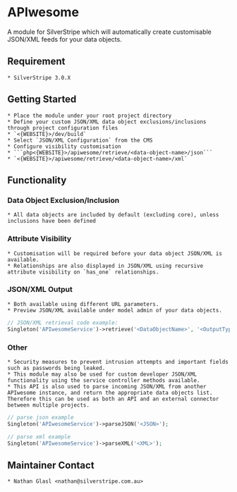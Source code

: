 # APIwesome

A module for SilverStripe which will automatically create customisable JSON/XML feeds for your data objects.

## Requirement

	* SilverStripe 3.0.X

## Getting Started

	* Place the module under your root project directory
	* Define your custom JSON/XML data object exclusions/inclusions through project configuration files
	* `<{WEBSITE}>/dev/build`
	* Select `JSON/XML Configuration` from the CMS
	* Configure visibility customisation
	* ```php<{WEBSITE}>/apiwesome/retrieve/<data-object-name>/json```
	* `<{WEBSITE}>/apiwesome/retrieve/<data-object-name>/xml`

## Functionality

### Data Object Exclusion/Inclusion

	* All data objects are included by default (excluding core), unless inclusions have been defined

### Attribute Visibility

	* Customisation will be required before your data object JSON/XML is available.
	* Relationships are also displayed in JSON/XML using recursive attribute visibility on `has_one` relationships.

### JSON/XML Output

	* Both available using different URL parameters.
	* Preview JSON/XML available under model admin of your data objects.

```php
// JSON/XML retrieval code example:
Singleton('APIwesomeService')->retrieve('<DataObjectName>', '<OutputType>');
```

### Other

	* Security measures to prevent intrusion attempts and important fields such as passwords being leaked.
	* This module may also be used for custom developer JSON/XML functionality using the service controller methods available.
	* This API is also used to parse incoming JSON/XML from another APIwesome instance, and return the appropriate data objects list. Therefore this can be used as both an API and an external connector between multiple projects.

```php
// parse json example
Singleton('APIwesomeService')->parseJSON('<JSON>');
```

```php
// parse xml example
Singleton('APIwesomeService')->parseXML('<XML>');
```

## Maintainer Contact

	* Nathan Glasl <nathan@silverstripe.com.au>
